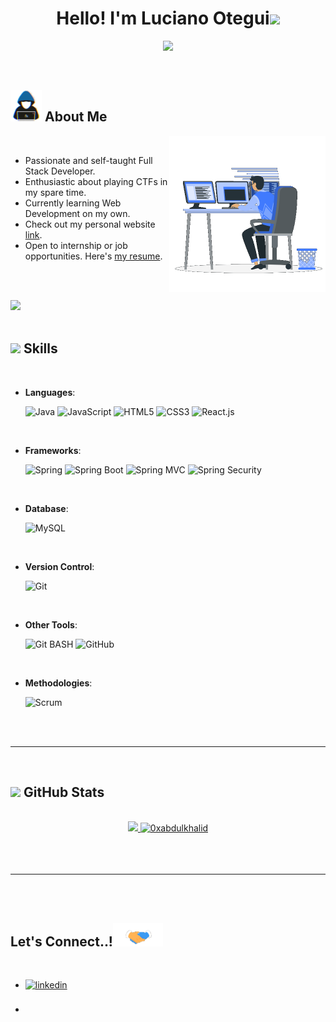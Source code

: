 <h1 align="center"><b>Hello! I'm Luciano Otegui</b><img src="https://media.giphy.com/media/hvRJCLFzcasrR4ia7z/giphy.gif" width="35"></h1>
<!-- Comment -->

<p align="center">
  <a href="https://github.com/DenverCoder1/readme-typing-svg"><img src="https://readme-typing-svg.herokuapp.com?font=Time+New+Roman&color=cyan&size=25&center=true&vCenter=true&width=600&height=100&lines=Hello!+I'm+a+software+development+student;Passionate+about+Java,+Spring,+HTML,+CSS,+JavaScript,+React.js,+Git,+and+MySQL;Self-taught+and+constantly+seeking+growth"></a>
</p>

<br>

## <img src="https://github.com/0xAbdulKhalid/0xAbdulKhalid/raw/main/assets/mdImages/about_me.gif" width="50px"> **About Me**

<img align="right" src="https://github.com/0xAbdulKhalid/0xAbdulKhalid/raw/main/assets/mdImages/Right_Side.gif" width="250px">

<br>

- Passionate and self-taught Full Stack Developer.
- Enthusiastic about playing CTFs in my spare time.
- Currently learning Web Development on my own.
- Check out my personal website [link](https://www.0xabdulkhalid.ml).
- Open to internship or job opportunities. Here's [my resume](https://read.cv/0xabdulkhalid).

<br><br>

<img src="https://user-images.githubusercontent.com/73097560/115834477-dbab4500-a447-11eb-908a-139a6edaec5c.gif"><br><br>

## <img src="https://media2.giphy.com/media/QssGEmpkyEOhBCb7e1/giphy.gif?cid=ecf05e47a0n3gi1bfqntqmob8g9aid1oyj2wr3ds3mg700bl&rid=giphy.gif" width="25"><b> Skills</b>

<br>

<p align="center">

- **Languages**:

    ![Java](https://img.shields.io/badge/Java-%23ED8B00.svg?style=for-the-badge&logo=java&logoColor=white)
    ![JavaScript](https://img.shields.io/badge/JavaScript-%23F7DF1E.svg?style=for-the-badge&logo=javascript&logoColor=black)
    ![HTML5](https://img.shields.io/badge/HTML5-%23E34F26.svg?style=for-the-badge&logo=html5&logoColor=white)
    ![CSS3](https://img.shields.io/badge/CSS3-%231572B6.svg?style=for-the-badge&logo=css3&logoColor=white)
    ![React.js](https://img.shields.io/badge/React.js-%2320232A.svg?style=for-the-badge&logo=react&logoColor=61DAFB)

<br>

- **Frameworks**:

    ![Spring](https://img.shields.io/badge/Spring-%236DB33F.svg?style=for-the-badge&logo=spring&logoColor=white)
    ![Spring Boot](https://img.shields.io/badge/Spring%20Boot-%236DB33F.svg?style=for-the-badge&logo=spring&logoColor=white)
    ![Spring MVC](https://img.shields.io/badge/Spring%20MVC-%236DB33F.svg?style=for-the-badge&logo=spring&logoColor=white)
    ![Spring Security](https://img.shields.io/badge/Spring%20Security-%236DB33F.svg?style=for-the-badge&logo=spring&logoColor=white)

<br>

- **Database**:

    ![MySQL](https://img.shields.io/badge/MySQL-%234479A1.svg?style=for-the-badge&logo=mysql&logoColor=white)

<br>

- **Version Control**:

    ![Git](https://img.shields.io/badge/Git-%23F05033.svg?style=for-the-badge&logo=git&logoColor=white)

<br>

- **Other Tools**:

    ![Git BASH](https://img.shields.io/badge/Git%20BASH-%23121011.svg?style=for-the-badge&logo=git&logoColor=white)
    ![GitHub](https://img.shields.io/badge/GitHub-%23121011.svg?style=for-the-badge&logo=github&logoColor=white)

<br>

- **Methodologies**:

    ![Scrum](https://img.shields.io/badge/Scrum-%230A0A0A.svg?style=for-the-badge&logo=scrum&logoColor=white)

</p>

<br>
<br>

-----

<br>

## <img src="https://media.giphy.com/media/iY8CRBdQXODJSCERIr/giphy.gif" width="35"><b> GitHub Stats </b>

<br>

<div align="center">

<a href="https://github.com/0xabdulkhalid/">
  <img src="https://github-readme-stats.vercel.app/api?username=0xabdulkhalid&include_all_commits=true&count_private=true&show_icons=true&line_height=20&title_color=7A7ADB&icon_color=2234AE&text_color=D3D3D3&bg_color=0,000000,130F40" width="450"/>
  <img src="https://github-readme-stats.vercel.app/api/top-langs?username=0xabdulkhalid&show_icons=true&locale=en&layout=compact&line_height=20&title_color=7A7ADB&icon_color=2234AE&text_color=D3D3D3&bg_color=0,000000,130F40" width="375"  alt="0xabdulkhalid"/>

</a>
</div>

<br>
<br>
<br>

-----

<br>
<br>

## <b> Let's Connect..!</b><img src="https://github.com/0xAbdulKhalid/0xAbdulKhalid/raw/main/assets/mdImages/handshake.gif" width="80">
<br>

<div align='left'>

<ul>

<li>
<a href="https://linkedin.com/in/luciano-otegui" target="_blank">
<img src="https://img.shields.io/badge/linkedin:  Luciano Otegui-%2300acee.svg?color=405DE6&style=for-the-badge&logo=linkedin&logoColor=white" alt=linkedin style="margin-bottom: 5px;"/>
</a>
</li>

<br>

<li>
<a href="https://twitter.com/0xabdulkhalid" target="_blank">
<img src="


